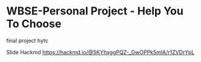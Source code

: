 # WBSE-Personal Project - Help You To Choose
final project hytc

Slide Hackmd
https://hackmd.io/@5KYhxggPQZ-_GwOPPk5mlA/r1ZVDrYpL

